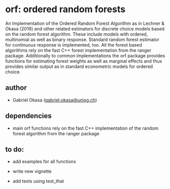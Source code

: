 # orf: ordered random forests

An Implementation of the Ordered Random Forest Algorithm
as in Lechner & Okasa (2019) and other related estimators for 
discrete choice models based on the random forest algorithm.
These include models with ordered, multinomial as well as binary
response. Standard random forest estimator for continuous response
is implemented, too. All the forest based algorithms rely on the
fast C++ forest implementation from the ranger package. Additionally
to common implementations the orf package provides functions for
estimating forest weights as well as marginal effects and thus
provides similar output as in standard econometric models for
ordered choice.

## author

- Gabriel Okasa (gabriel.okasa@unisg.ch)

## dependencies

- main orf functions rely on the fast C++ implementation of the 
random forest algorithm from the ranger package

## to do:

- add examples for all functions

- write new vignette

- add tests using test_that
